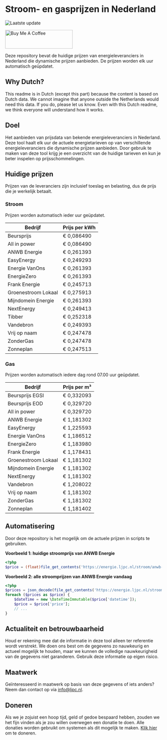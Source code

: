 # Stroom- en gasprijzen in Nederland

![Laatste update](https://img.shields.io/badge/laatste%20update-2025--07--17%2004%3A00%20CET-brightgreen)

<a href="https://www.buymeacoffee.com/Lars-" target="_blank"><img src="https://cdn.buymeacoffee.com/buttons/v2/default-orange.png" alt="Buy Me A Coffee" height="60" style="height: 60px !important;width: 217px !important;" ></a>

Deze repository bevat de huidige prijzen van energieleveranciers in Nederland die dynamische prijzen aanbieden. De prijzen worden elk uur automatisch geüpdatet.

## Why Dutch?

This readme is in Dutch (except this part) because the content is based on Dutch data. We cannot imagine that anyone outside the Netherlands would need this data. If you do, please let us know. Even with this Dutch readme, we think
everyone will understand how it works.

## Doel

Het aanbieden van prijsdata van bekende energieleveranciers in Nederland. Deze tool haalt elk uur de actuele energietarieven op van verschillende energieleveranciers die dynamische prijzen aanbieden. Door gebruik te maken van deze tool
krijg je een overzicht van de huidige tarieven en kun je beter inspelen op prijsschommelingen.

## Huidige prijzen

Prijzen van de leveranciers zijn inclusief toeslag en belasting, dus de prijs die je werkelijk betaalt.

### Stroom

Prijzen worden automatisch ieder uur geüpdatet.

 Bedrijf | Prijs per kWh 
---------|---------------
Beursprijs | € 0,086490
All in power | € 0,086490
ANWB Energie | € 0,261393
EasyEnergy | € 0,249293
Energie VanOns | € 0,261393
EnergieZero | € 0,261393
Frank Energie | € 0,245713
Groenestroom Lokaal | € 0,275913
Mijndomein Energie | € 0,261393
NextEnergy | € 0,249413
Tibber | € 0,252318
Vandebron | € 0,249393
Vrij op naam | € 0,247478
ZonderGas | € 0,247478
Zonneplan | € 0,247513


### Gas

Prijzen worden automatisch iedere dag rond 07.00 uur geüpdatet.

 Bedrijf | Prijs per m³ 
---------|--------------
Beursprijs EGSI | € 0,332093
Beursprijs EOD | € 0,329720
All in power | € 0,329720
ANWB Energie | € 1,181302
EasyEnergy | € 1,225593
Energie VanOns | € 1,186512
EnergieZero | € 1,183980
Frank Energie | € 1,178431
Groenestroom Lokaal | € 1,181302
Mijndomein Energie | € 1,181302
NextEnergy | € 1,181302
Vandebron | € 1,208022
Vrij op naam | € 1,181302
ZonderGas | € 1,181302
Zonneplan | € 1,181402


## Automatisering

Door deze repository is het mogelijk om de actuele prijzen in scripts te gebruiken.

**Voorbeeld 1: huidige stroomprijs van ANWB Energie**

```php
<?php
$price = (float)file_get_contents('https://energie.ljpc.nl/stroom/anwb-energie-nu.txt');

```

**Voorbeeld 2: alle stroomprijzen van ANWB Energie vandaag**

```php
<?php
$prices = json_decode(file_get_contents('https://energie.ljpc.nl/stroom/all-in-power-vandaag.json'),true);
foreach ($prices as $price) {
    $dateTime = new \DateTimeImmutable($price['datetime']);
    $price = $price['price'];
    // ...
}
```

## Actualiteit en betrouwbaarheid

Houd er rekening mee dat de informatie in deze tool alleen ter referentie wordt verstrekt. We doen ons best om de gegevens zo nauwkeurig en actueel mogelijk te houden, maar we kunnen de volledige nauwkeurigheid van de gegevens niet
garanderen. Gebruik deze informatie op eigen risico.

## Maatwerk

Geïnteresseerd in maatwerk op basis van deze gegevens of iets anders? Neem dan contact op
via [info@ljpc.nl](mailto:info@ljpc.nl?subject=Energie%20prijzen).

## Doneren

Als we je zojuist een hoop tijd, geld of gedoe bespaard hebben, zouden we het fijn vinden als je zou willen overwegen een
donatie te doen. Alle donaties worden gebruikt om systemen als dit mogelijk te
maken. [Klik hier](https://www.buymeacoffee.com/Lars-) om te doneren.
